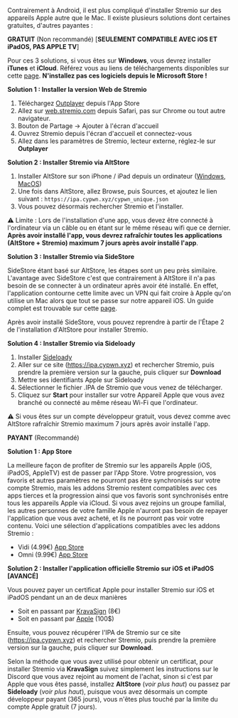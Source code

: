 Contrairement à Android, il est plus compliqué d'installer Stremio sur des appareils Apple autre que le Mac. Il existe plusieurs solutions dont certaines gratuites, d'autres payantes :

**GRATUIT** (Non recommandé) [**SEULEMENT COMPATIBLE AVEC iOS ET iPadOS, PAS APPLE TV**]

Pour ces 3 solutions, si vous êtes sur **Windows**, vous devrez installer **iTunes** et **iCloud**. Référez vous au liens de téléchargements disponibles sur cette [page](https://faq.altstore.io/altstore-classic/how-to-install-altstore-window). __N'installez pas ces logiciels depuis le Microsoft Store !__

**Solution 1 : Installer la version Web de Stremio**

 1. Téléchargez [Outplayer](https://apps.apple.com/fr/app/outplayer/id1449923287) depuis l'App Store
 2. Allez sur [web.stremio.com](https://web.stremio.com) depuis Safari, pas sur Chrome ou tout autre navigateur.
 3. Bouton de Partage → Ajouter à l'écran d'accueil
 4. Ouvrez Stremio depuis l'écran d'accueil et connectez-vous
 5. Allez dans les paramètres de Stremio, lecteur externe, réglez-le sur **Outplayer**

**Solution 2 : Installer Stremio via AltStore**

 1. Installer AltStore sur son iPhone / iPad depuis un ordinateur ([Windows](https://faq.altstore.io/altstore-classic/how-to-install-altstore-windows), [MacOS](https://faq.altstore.io/altstore-classic/how-to-install-altstore-macos))
 2. Une fois dans AltStore, allez Browse, puis Sources, et ajoutez le lien suivant : `https://ipa.cypwn.xyz/cypwn_unique.json`
 3. Vous pouvez désormais rechercher Stremio et l'installer.

:warning: Limite : Lors de l'installation d'une app, vous devez être connecté à l'ordinateur via un câble ou en étant sur le même réseau wifi que ce dernier. **Après avoir installé l'app, vous devrez rafraîchir toutes les applications (AltStore + Stremio) maximum 7 jours après avoir installé l'app**.

**Solution 3 : Installer Stremio via SideStore**

SideStore étant basé sur AltStore, les étapes sont un peu près similaire. L'avantage avec SideStore c'est que contrairement à AltStore il n'a pas besoin de se connecter à un ordinateur après avoir été installé. En effet, l'application contourne cette limite avec un VPN qui fait croire à Apple qu'on utilise un Mac alors que tout se passe sur notre appareil iOS. Un guide complet est trouvable sur cette [page](https://sidestore.io/#get-started).

Après avoir installé SideStore, vous pouvez reprendre à partir de l'Étape 2 de l'installation d'AltStore pour installer Stremio.

**Solution 4 : Installer Stremio via Sideloady**

 1. Installer [Sideloady](https://sideloadly.io)
 2. Aller sur ce site (https://ipa.cypwn.xyz) et rechercher Stremio, puis prendre la première version sur la gauche, puis cliquer sur **Download**
 3. Mettre ses identifiants Apple sur Sideloady
 4. Sélectionner le fichier .IPA de Stremio que vous venez de télécharger.
 5. Cliquez sur **Start** pour installer sur votre Appareil Apple que vous avez branché ou connecté au même réseau Wi-Fi que l'ordinateur.

:warning: Si vous êtes sur un compte développeur gratuit, vous devez comme avec AltStore rafraîchir Stremio maximum 7 jours après avoir installé l'app.

**PAYANT** (Recommandé)

**Solution 1 : App Store**

La meilleure façon de profiter de Stremio sur les appareils Apple (iOS, iPadOS, AppleTV) est de passer par l'App Store. Votre progression, vos favoris et autres paramètres ne pourront pas être synchronisés sur votre compte Stremio, mais les addons Stremio restent compatibles avec ces apps tierces et la progression ainsi que vos favoris sont synchronisés entre tous les appareils Apple via iCloud. Si vous avez rejoins un groupe familial, les autres personnes de votre famille Apple n'auront pas besoin de repayer l'application que vous avez acheté, et ils ne pourront pas voir votre contenu.
Voici une sélection d'applications compatibles avec les addons Stremio :

- Vidi (4.99€) [App Store](https://apps.apple.com/fr/app/vidi-media-center/id6648776878)
- Omni (9.99€) [App Store](https://apps.apple.com/fr/app/omni-content-hub/id6741470807)

**Solution 2 : Installer l'application officielle Stremio sur iOS et iPadOS [AVANCÉ]**

Vous pouvez payer un certificat Apple pour installer Stremio sur iOS et iPadOS pendant un an de deux manières

- Soit en passant par [KravaSign](https://kravasign.com) (8€)
- Soit en passant par [Apple](https://developer.apple.com/fr/support/compare-memberships/) (100$)

Ensuite, vous pouvez récupérer l'IPA de Stremio sur ce site (https://ipa.cypwn.xyz) et rechercher Stremio, puis prendre la première version sur la gauche, puis cliquer sur **Download**.

Selon la méthode que vous avez utilisé pour obtenir un certificat, pour installer Stremio via **KravaSign** suivez simplement les instructions sur le Discord que vous avez rejoint au moment de l'achat, sinon si c'est par Apple que vous êtes passé, installez **AltStore** (*voir plus haut*) ou passez par **Sideloady** (*voir plus haut*), puisque vous avez désormais un compte développeur payant (365 jours), vous n'êtes plus touché par la limite du compte Apple gratuit (7 jours).
